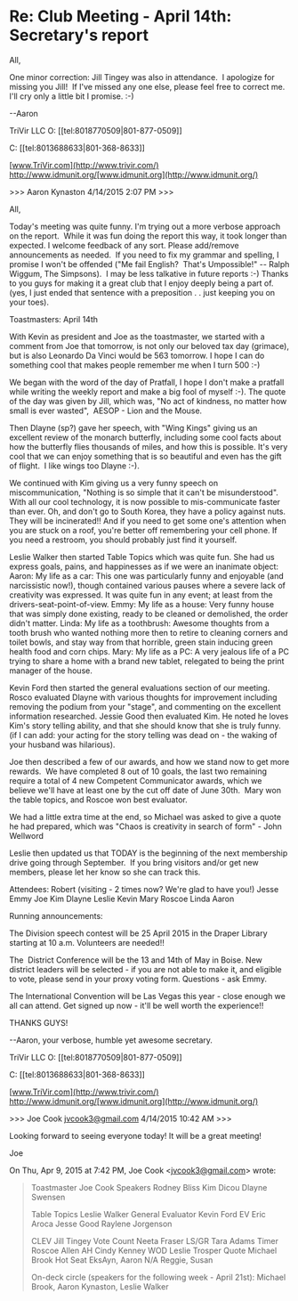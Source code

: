 # Re: Club Meeting - April 14th: Secretary's report

All,

One minor correction: Jill Tingey was also in attendance.  I apologize for missing you Jill!  If I've missed any one else, please feel free to correct me. I'll cry only a little bit I promise. :-)

\--Aaron

TriVir LLC
O: [[tel:8018770509|801-877-0509]]

C: [[tel:8013688633|801-368-8633]]

[www.TriVir.com](http://www.trivir.com/)
<http://www.idmunit.org/>[www.idmunit.org](http://www.idmunit.org/)

\>>> Aaron Kynaston 4/14/2015 2:07 PM >>>

All,

Today's meeting was quite funny. I'm trying out a more verbose approach on the report.  While it was fun doing the report this way, it took longer than expected. I welcome feedback of any sort. Please add/remove announcements as needed.  If you need to fix my grammar and spelling, I promise I won't be offended ("Me fail English?  That's Umpossible!" -- Ralph Wiggum, The Simpsons).  I may be less talkative in future reports :-) Thanks to you guys for making it a great club that I enjoy deeply being a part of. (yes, I just ended that sentence with a preposition . . just keeping you on your toes).

Toastmasters: April 14th

With Kevin as president and Joe as the toastmaster, we started with a comment from Joe that tomorrow, is not only our beloved tax day (grimace), but is also Leonardo Da Vinci would be 563 tomorrow. I hope I can do something cool that makes people remember me when I turn 500 :-)

We began with the word of the day of Pratfall, I hope I don't make a pratfall while writing the weekly report and make a big fool of myself :-). The quote of the day was given by Jill, which was, "No act of kindness, no matter how small is ever wasted",  AESOP - Lion and the Mouse.

Then Dlayne (sp?) gave her speech, with "Wing Kings" giving us an excellent review of the monarch butterfly, including some cool facts about how the butterfly flies thousands of miles, and how this is possible. It's very cool that we can enjoy something that is so beautiful and even has the gift of flight.  I like wings too Dlayne :-).

We continued with Kim giving us a very funny speech on miscommunication, "Nothing is so simple that it can't be misunderstood".  With all our cool technology, it is now possible to mis-communicate faster than ever. Oh, and don't go to South Korea, they have a policy against nuts.  They will be incinerated!! And if you need to get some one's attention when you are stuck on a roof, you're better off remembering your cell phone. If you need a restroom, you should probably just find it yourself.

Leslie Walker then started Table Topics which was quite fun. She had us express goals, pains, and happinesses as if we were an inanimate object:
Aaron: My life as a car: This one was particularly funny and enjoyable (and narcissistic now!), though contained various pauses where a severe lack of creativity was expressed. It was quite fun in any event; at least from the drivers-seat-point-of-view.
Emmy: My life as a house: Very funny house that was simply done existing, ready to be cleaned or demolished, the order didn't matter.
Linda: My life as a toothbrush: Awesome thoughts from a tooth brush who wanted nothing more then to retire to cleaning corners and toilet bowls, and stay way from that horrible, green stain inducing green health food and corn chips.
Mary: My life as a PC: A very jealous life of a PC trying to share a home with a brand new tablet, relegated to being the print manager of the house.

Kevin Ford then started the general evaluations section of our meeting. Rosco evaluated Dlayne with various thoughts for improvement including removing the podium from your "stage", and commenting on the excellent information researched. Jessie Good then evaluated Kim. He noted he loves Kim's story telling ability, and that she should know that she is truly funny. (if I can add: your acting for the story telling was dead on - the waking of your husband was hilarious).

Joe then described a few of our awards, and how we stand now to get more rewards.  We have completed 8 out of 10 goals, the last two remaining require a total of 4 new Competent Communicator awards, which we believe we'll have at least one by the cut off date of June 30th.  Mary won the table topics, and Roscoe won best evaluator.

We had a little extra time at the end, so Michael was asked to give a quote he had prepared, which was "Chaos is creativity in search of form" - John Wellword

Leslie then updated us that TODAY is the beginning of the next membership drive going through September.  If you bring visitors and/or get new members, please let her know so she can track this.

Attendees:
Robert (visiting - 2 times now? We're glad to have you!)
Jesse
Emmy
Joe
Kim
Dlayne
Leslie
Kevin
Mary
Roscoe
Linda
Aaron

Running announcements:

The Division speech contest will be 25 April 2015 in the Draper Library starting at 10 a.m. Volunteers are needed!!

The  District Conference will be the 13 and 14th of May in Boise. New district leaders will be selected - if you are not able to make it, and eligible to vote, please send in your proxy voting form. Questions - ask Emmy.

The International Convention will be Las Vegas this year - close enough we all can attend. Get signed up now - it'll be well worth the experience!!

THANKS GUYS!

\--Aaron, your verbose, humble yet awesome secretary.

TriVir LLC
O: [[tel:8018770509|801-877-0509]]

C: [[tel:8013688633|801-368-8633]]

[www.TriVir.com](http://www.trivir.com/)
<http://www.idmunit.org/>[www.idmunit.org](http://www.idmunit.org/)

\>>> Joe Cook <jvcook3@gmail.com> 4/14/2015 10:42 AM >>>

Looking forward to seeing everyone today! It will be a great meeting!

Joe

On Thu, Apr 9, 2015 at 7:42 PM, Joe Cook <[jvcook3@gmail.com](mailto:jvcook3@gmail.com)\> wrote:

> Toastmaster Joe Cook
> Speakers Rodney Bliss
> Kim Dicou
> Dlayne Swensen
> 
> Table Topics Leslie Walker
> General Evaluator Kevin Ford
> EV Eric Aroca
> Jesse Good
> Raylene Jorgenson
> 
> CLEV Jill Tingey
> Vote Count Neeta Fraser
> LS/GR Tara Adams
> Timer Roscoe Allen
> AH Cindy Kenney
> WOD Leslie Trosper
> Quote Michael Brook
> Hot Seat EksAyn, Aaron
> N/A Reggie, Susan
> 
> On-deck circle (speakers for the following week - April 21st): Michael Brook, Aaron Kynaston, Leslie Walker

